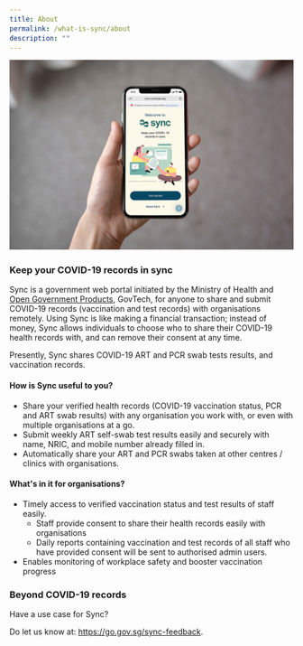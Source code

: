 ```yaml
---
title: About
permalink: /what-is-sync/about
description: ""
---
```

![Alt text for image on Isomer site](/images/iPhone%20Mockup.jpg)

### **Keep your COVID-19 records in sync**
Sync is a government web portal initiated by the Ministry of Health and [Open Government Products](https://www.open.gov.sg/), GovTech, for anyone to share and submit COVID-19 records (vaccination and test records) with organisations remotely. Using Sync is like making a financial transaction; instead of money, Sync allows individuals to choose who to share their COVID-19 health records with, and can remove their consent at any time. 

Presently, Sync shares COVID-19 ART and PCR swab tests results, and vaccination records.


#### **How is Sync useful to you?** 
* Share your verified health records (COVID-19 vaccination status, PCR and ART swab results) with any organisation you work with, or even with multiple organisations at a go.
* Submit weekly ART self-swab test results easily and securely with name, NRIC, and mobile number already filled in.
* Automatically share your ART and PCR swabs taken at other centres / clinics with organisations.


#### **What's in it for organisations?** 
* Timely access to verified vaccination status and test results of staff easily.
	* Staff provide consent to share their health records easily with organisations 
	* Daily reports containing vaccination and test records of all staff who have provided consent will be sent to authorised admin users. 
* Enables monitoring of workplace safety and booster vaccination progress



### **Beyond COVID-19 records**
Have a use case for Sync? 

Do let us know at: https://go.gov.sg/sync-feedback.